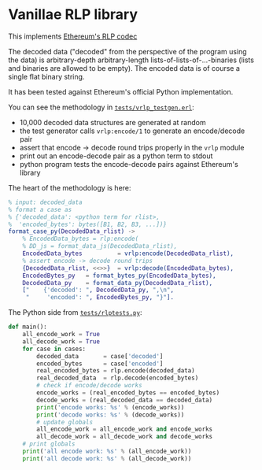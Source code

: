 # Vanillae RLP library

This implements [Ethereum's RLP codec](https://zxq9.com/archives/2749)

The decoded data ("decoded" from the perspective of the program using the data)
is arbitrary-depth arbitrary-length lists-of-lists-of-...-binaries (lists and
binaries are allowed to be empty). The encoded data is of course a single flat
binary string.

It has been tested against Ethereum's official Python implementation.

You can see the methodology in [`tests/vrlp_testgen.erl`](tests/vrlp_testgen.erl):

- 10,000 decoded data structures are generated at random
- the test generator calls `vrlp:encode/1` to generate an encode/decode pair
- assert that encode -> decode round trips properly in the `vrlp` module
- print out an encode-decode pair as a python term to stdout
- python program tests the encode-decode pairs against Ethereum's library

The heart of the methodology is here:

```erl
% input: decoded_data
% format a case as
% {'decoded_data': <python term for rlist>,
%  'encoded_bytes': bytes([B1, B2, B3, ...])}
format_case_py(DecodedData_rlist) ->
    % EncodedData_bytes = rlp:encode(
    % DD_js = format_data_js(DecodedData_rlist),
    EncodedData_bytes          = vrlp:encode(DecodedData_rlist),
    % assert encode -> decode round trips
    {DecodedData_rlist, <<>>}  = vrlp:decode(EncodedData_bytes),
    EncodedBytes_py   = format_bytes_py(EncodedData_bytes),
    DecodedData_py    = format_data_py(DecodedData_rlist),
    ["    {'decoded': ", DecodedData_py, ",\n",
     "     'encoded': ", EncodedBytes_py, "}"].
```

The Python side from [`tests/rlptests.py`](tests/rlptests.py):

```python
def main():
    all_encode_work = True
    all_decode_work = True
    for case in cases:
        decoded_data       = case['decoded']
        encoded_bytes      = case['encoded']
        real_encoded_bytes = rlp.encode(decoded_data)
        real_decoded_data  = rlp.decode(encoded_bytes)
        # check if encode/decode works
        encode_works = (real_encoded_bytes == encoded_bytes)
        decode_works = (real_decoded_data == decoded_data)
        print('encode works: %s' % (encode_works))
        print('decode works: %s' % (decode_works))
        # update globals
        all_encode_work = all_encode_work and encode_works
        all_decode_work = all_decode_work and decode_works
    # print globals
    print('all encode work: %s' % (all_encode_work))
    print('all decode work: %s' % (all_decode_work))
```

